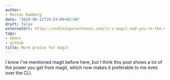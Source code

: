 ```yaml
---
author:
- Marcus Ramberg
date: "2020-08-11T19:54:00+02:00"
draft: false
externalUrl: https://endlessparentheses.com/it-s-magit-and-you-re-the-magician.html
tags:
- emacs
- github
title: More praise for magit
---
```


I know I've mentioned magit before here, but I think this post shows a lot of the power you get from magit, which now makes it preferable to me even over the CLI.
